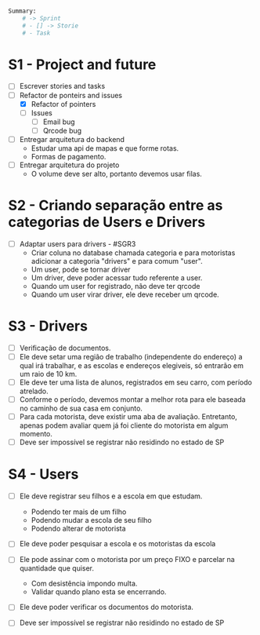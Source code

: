 ```bash

Summary:
    # -> Sprint
    # - [] -> Storie
    # - Task 

```

# S1 - Project and future

- [ ] Escrever stories and tasks 
- [ ] Refactor de ponteirs and issues
    - [X] Refactor of pointers
    - [ ] Issues
        - [ ] Email bug
        - [ ] Qrcode bug
- [ ] Entregar arquitetura do backend 
    - Estudar uma api de mapas e que forme rotas.
    - Formas de pagamento.
- [ ] Entregar arquitetura do projeto
    - O volume deve ser alto, portanto devemos usar filas.

# S2 - Criando separação entre as categorias de Users e Drivers

- [ ] Adaptar users para drivers - #SGR3
    - Criar coluna no database chamada categoria e para motoristas adicionar a categoria "drivers" e para comum "user". 
    - Um user, pode se tornar driver
    - Um driver, deve poder acessar tudo referente a user.
    - Quando um user for registrado, não deve ter qrcode
    - Quando um user virar driver, ele deve receber um qrcode.

# S3 - Drivers

- [ ] Verificação de documentos.
- [ ] Ele deve setar uma região de trabalho (independente do endereço) a qual irá trabalhar, e as escolas e endereços elegiveis, só entrarão em um raio de 10 km.
- [ ] Ele deve ter uma lista de alunos, registrados em seu carro, com período atrelado.
- [ ] Conforme o período, devemos montar a melhor rota para ele baseada no caminho de sua casa em conjunto.
- [ ] Para cada motorista, deve existir uma aba de avaliação. Entretanto, apenas podem avaliar quem já foi cliente do motorista em algum momento.
- [ ] Deve ser impossível se registrar não residindo no estado de SP

# S4 - Users

- [ ] Ele deve registrar seu filhos e a escola em que estudam.
    - Podendo ter mais de um filho
    - Podendo mudar a escola de seu filho
    - Podendo alterar de motorista
- [ ] Ele deve poder pesquisar a escola e os motoristas da escola
- [ ] Ele pode assinar com o motorista por um preço FIXO e parcelar na quantidade que quiser.
    - Com desistência impondo multa.
    - Validar quando plano esta se encerrando.
- [ ] Ele deve poder verificar os documentos do motorista.
- [ ] Deve ser impossível se registrar não residindo no estado de SP




    